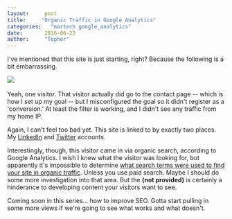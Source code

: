 ```yaml
---
layout:     post
title:     "Organic Traffic in Google Analytics"
categories:   "martech google_analytics"
date:       2016-06-22
author:     "Topher"
---
```

I've mentioned that this site is just starting, right? Because the following is a bit embarrassing.

<div class="row">
	<div class="small-8 large-8 columns">
		<img src="{{site.url}}/images/ga/one_visitor.png"/>
	</div>
</div>
<br/>
Yeah, one visitor. That visitor actually did go to the contact page -- which is how I set up my goal -- but I misconfigured the goal so it didn't register as a 'conversion.' At least the filter is working, and I didn't see any traffic from my home IP.

Again, I can't feel too bad yet. This site is linked to by exactly two places. My [LinkedIn](https://www.linkedin.com/in/tophermarie) and [Twitter](https://twitter.com/topher_marie) accounts.

Interestingly, though, this visitor came in via organic search, according to Google Analytics. I wish I knew what the visitor was looking for, but apparently it's impossible to determine [what search terms were used to find your site in organic traffic](http://searchengineland.com/google-puts-a-price-on-privacy-98029). Unless you use paid search. Maybe I should do some more investigation into that area. But the **(not provided)** is certainly a hinderance to developing content your visitors want to see.

Coming soon in this series... how to improve SEO. Gotta start pulling in some more views if we're going to see what works and what doesn't.
